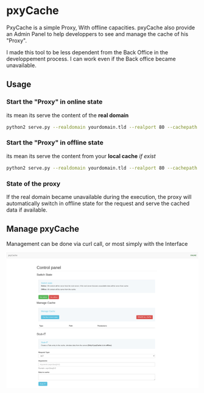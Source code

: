pxyCache
========

PxyCache is a simple Proxy, With offline capacities. pxyCache also provide an Admin Panel to help developpers to see and manage the cache of his "Proxy".

I made this tool to be less dependent from the Back Office in the developpement process. I can work even if the Back office became unavailable.

## Usage

### Start the "Proxy" in online state
its mean its serve the content of the __real domain__

```bash
python2 serve.py --realdomain yourdomain.tld --realport 80 --cachepath "/tmp/cache" --online
```

### Start the "Proxy" in offline state
its mean its serve the content from your __local cache__ _if exist_

```bash
python2 serve.py --realdomain yourdomain.tld --realport 80 --cachepath "/tmp/cache" --offline
```

### State of the proxy

If the real domain became unavailable during the execution, the proxy will automatically switch in offline state for the request and serve the cached data if available.


## Manage pxyCache

Management can be done via curl call, or most simply with the Interface

![Management Interface](./api_proxy/static/pxyCache.png "Management Interface")

